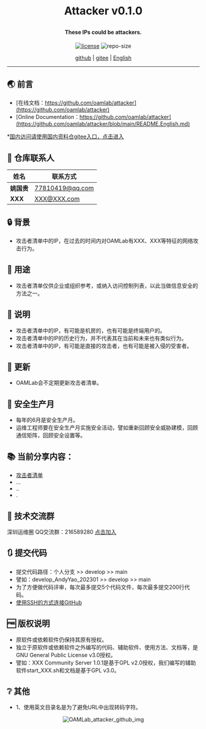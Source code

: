 
<h1 align="center" style="margin: 30px 0 30px; font-weight: bold;">Attacker v0.1.0</h1>
<h4 align="center">These IPs could be attackers.</h4>
<p align="center">
  <a href="./LICENSE"><img alt="license" src="https://img.shields.io/github/license/oamlab/attacker" /></a>
  <img alt="repo-size" src="https://img.shields.io/github/repo-size/oamlab/attacker" />
</p>

<p align="center">
   <a href="https://github.com/oamlab/attacker">github</a> | 
   <a href="https://gitee.com/oamlab/attacker">gitee</a> | 
   <a href="./README.English.md">English</a>
</p>

<p align="center"></p>

---

## 🌏 前言
- [在线文档：https://github.com/oamlab/attacker](https://github.com/oamlab/attacker)
- [Online Documentation：https://github.com/oamlab/attacker](https://github.com/oamlab/attacker/blob/main/README.English.md)

*[国内访问请使用国内资料仓gitee入口，点击进入](https://gitee.com/oamlab/attacker)

## 🔋 仓库联系人
| 姓名						 | 联系方式            |
|----------|-----------------|
| **姚国贵**  | 77810419@qq.com |
| **XXX**  | XXX@XXX.com     |

## 🔒 背景
- 攻击者清单中的IP，在过去的时间内对OAMLab有XXX、XXX等特征的网络攻击行为。

## 🔑 用途
- 攻击者清单仅供企业或组织参考，或纳入访问控制列表，以此当做信息安全的方法之一。

## 📃 说明
- 攻击者清单中的IP，有可能是机房的，也有可能是终端用户的。
- 攻击者清单中的IP的历史行为，并不代表其在当前和未来也有类似行为。
- 攻击者清单中的IP，有可能是直接的攻击者，也有可能是被入侵的受害者。

## 🔄 更新
- OAMLab会不定期更新攻击者清单。

## 📣 安全生产月
- 每年的6月是安全生产月。
- 运维工程师要在安全生产月实施安全活动，譬如重新回顾安全威胁建模，回顾通信矩阵，回顾安全设置等。

## 📚 当前分享内容：

- [攻击者清单](./attacker.txt)
- ...
- ..
- .

## 📶 技术交流群
深圳运维圈 QQ交流群：216589280 [点击加入](https://jq.qq.com/?_wv=1027&k=tdDtDoUp)

## 🔃 提交代码
- 提交代码路径：个人分支 >> develop >> main
- 譬如：develop_AndyYao_202301 >> develop >> main
- 为了方便做代码评审，每次最多提交5个代码文件，每次最多提交200行代码。
- [使用SSH的方式连接GitHub](https://github.com/oamlab/oamlab/blob/main/OAMLab/171_%E8%BF%90%E7%BB%B4%E5%B7%A5%E5%85%B7/301_%E5%BC%80%E5%8F%91%E5%B7%A5%E5%85%B7/211_GitHub_SSH_Key.md)

## 🆓 版权说明
- 原软件或依赖软件仍保持其原有授权。
- 独立于原软件或依赖软件之外编写的代码、辅助软件、使用方法、文档等，是GNU General Public License v3.0授权。
- 譬如：XXX Community Server 1.0.1是基于GPL v2.0授权，我们编写的辅助软件start_XXX.sh和文档是基于GPL v3.0。

## ❔ 其他
- 1、使用英文目录名是为了避免URL中出现转码字符。

<p align="center">
	<img alt="OAMLab_attacker_github_img" src="https://www.wegoodgoodstudydaydayup.com/attacker_github.webp?v=1">
</p>